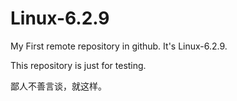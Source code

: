 # Linux-6.2.9
My First remote repository in github. It's Linux-6.2.9.

This repository is just for testing.

鄙人不善言谈，就这样。
